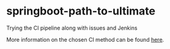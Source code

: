# springboot-path-to-ultimate

Trying the CI pipeline along with issues and Jenkins

More information on the chosen CI method can be found [here](https://github.com/RHDH-Demo-NeetigyaPod/springboot-path-to-ultimate/blob/main/CI.md).
